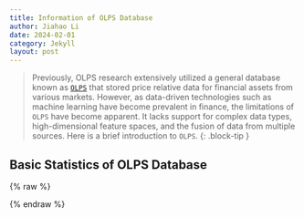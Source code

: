 ```yaml
---
title: Information of OLPS Database
author: Jiahao Li
date: 2024-02-01
category: Jekyll
layout: post
---
```



> Previously, OLPS research extensively utilized a general database known as [``OLPS``][1] that stored price relative data for financial assets from various markets. However, as data-driven technologies such as machine learning have become prevalent in finance, the limitations of ``OLPS`` have become apparent. It lacks support for complex data types, high-dimensional feature spaces, and the fusion of data from multiple sources. Here is a brief introduction to ``OLPS``.
{: .block-tip }


## Basic Statistics of OLPS Database

{% raw %}
<meta charset="utf-8">
<div style="display: flex; justify-content: center;">
    <div id="table_olps"></div>
</div>
<script type="text/javascript" src="https://www.gstatic.com/charts/loader.js"></script>
<script type="text/javascript">
google.charts.load('current', {'packages':['table']});
google.charts.setOnLoadCallback(drawTable);
function drawTable() {
    var data = new google.visualization.DataTable();
    data.addColumn('string', 'Name');
    data.addColumn('string', 'Market');
    data.addColumn('string', 'Country/Region');
    data.addColumn('string', 'Data Frequency');
    data.addColumn('number', '# of assets');
    data.addColumn('string', 'Data Range');
    data.addColumn('string', '# of total periods');
    data.addColumn('number', '# of features');
    data.addRows([
        ['NYSE(O)', 'Stock', 'United States', 'Daily', 36, '02/Jan/1972 - 29/Dec/2017', '5,651', 1],
        ['NYSE(N)', 'Stock', 'United States', 'Daily', 23, '15/Sep/1986 - 31/Dec/2017', '6,431', 1],
        ['DJIA', 'Stock', 'United States', 'Daily', 30, '01/Jan/1963 - 30/Dec/2017', '507', 1],  
        ['SP500', 'Stock', 'United States', 'Daily', 25, '02/Jan/1972 - 29/Dec/2017', '1,276', 1],
        ['TSE', 'Stock', 'Canada', 'Daily', 88, '15/Sep/1986 - 31/Dec/2017', '1,259', 1]
    // 表格的其他行
    ]);
    var table = new google.visualization.Table(document.getElementById('table_olps'));
    table.draw(data, {showRowNumber: true, width: '100%', height: '100%'});
}
</script>
{% endraw %}

[1]: https://www.jmlr.org/papers/v17/15-317.html